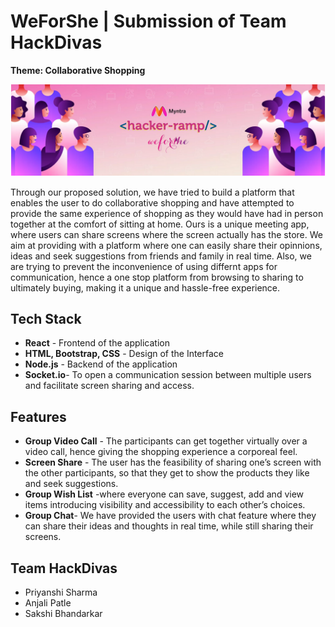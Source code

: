 # WeForShe | Submission of Team HackDivas
<b>Theme:
Collaborative Shopping</b>

<p align="center">
    <img src="hackerramp.PNG" alt="Logo" width="auto">
  </a>
  
Through our proposed solution, we have tried to build a platform that enables the user to do collaborative shopping and have attempted to provide the same experience of shopping as they would have had in person together at the comfort of sitting at home. Ours is a unique meeting app, where users can share screens where the screen actually has the store. We aim at providing with a platform where one can easily share their opinnions, ideas and seek suggestions from friends and family in real time. Also, we are trying to prevent the inconvenience of using differnt apps for communication, hence a one stop platform from browsing to sharing to ultimately buying, making it a unique and hassle-free experience.


## Tech Stack
* <b>React</b> - Frontend of the application
* <b>HTML, Bootstrap, CSS</b> - Design of the Interface 
* <b>Node.js</b> - Backend of the application 
* <b>Socket.io</b>- To open a communication session between multiple users and facilitate screen sharing and access.

## Features
* <b>Group Video Call</b> - The participants can get together virtually over a video call, hence giving the shopping experience a corporeal feel.   
* <b>Screen Share</b> - The user has the feasibility of sharing one’s screen with the other participants, so that they get to show the products they like and seek suggestions.
* <b>Group Wish List</b> -where everyone can save, suggest, add and view items introducing visibility and accessibility to each other’s choices.
* <b>Group Chat</b>- We have provided the users with chat feature where they can share their ideas and thoughts in real time, while still sharing their screens.

## Team HackDivas

* Priyanshi Sharma
* Anjali Patle
* Sakshi Bhandarkar
